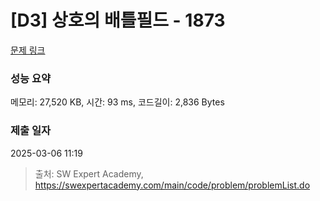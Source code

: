 # [D3] 상호의 배틀필드 - 1873 

[문제 링크](https://swexpertacademy.com/main/code/problem/problemDetail.do?contestProbId=AV5LyE7KD2ADFAXc) 

### 성능 요약

메모리: 27,520 KB, 시간: 93 ms, 코드길이: 2,836 Bytes

### 제출 일자

2025-03-06 11:19



> 출처: SW Expert Academy, https://swexpertacademy.com/main/code/problem/problemList.do